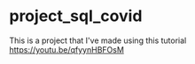 # project_sql_covid

This is a project that I've made using this tutorial https://youtu.be/qfyynHBFOsM 
